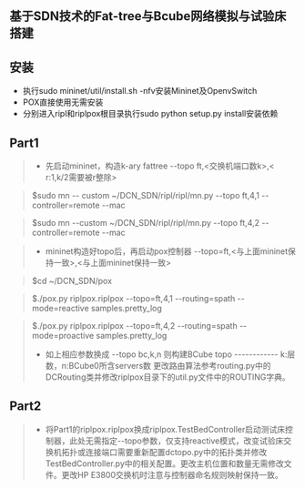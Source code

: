 基于SDN技术的Fat-tree与Bcube网络模拟与试验床搭建
--------------------------------
安装
----------------
  - 执行sudo mininet/util/install.sh -nfv安装Mininet及OpenvSwitch
  - POX直接使用无需安装
  - 分别进入ripl和riplpox根目录执行sudo python setup.py install安装依赖



Part1
----------------
> - 先启动mininet，构造k-ary fattree --topo ft,<交换机端口数k>,< r:1,k/2需要被r整除>  
 
>   $sudo mn -- custom ~/DCN_SDN/ripl/ripl/mn.py --topo ft,4,1 --controller=remote --mac 
 
>   $sudo mn --custom ~/DCN_SDN/ripl/ripl/mn.py --topo ft,4,2 --controller=remote --mac



> - mininet构造好topo后，再启动pox控制器 --topo=ft,<与上面mininet保持一致>,<与上面mininet保持一致>

>   $cd ~/DCN_SDN/pox

>   $./pox.py riplpox.riplpox --topo=ft,4,1 --routing=spath --mode=reactive samples.pretty_log

>   $./pox.py riplpox.riplpox --topo=ft,4,2 --routing=spath --mode=proactive samples.pretty_log
>
> - 如上相应参数换成 --topo bc,k,n 则构建BCube topo ------------ k:层数，n:BCube0所含servers数
    更改路由算法参考routing.py中的DCRouting类并修改riplpox目录下的util.py文件中的ROUTING字典。

Part2
----------------
> - 将Part1的riplpox.riplpox换成riplpox.TestBedController启动测试床控制器，此处无需指定--topo参数，仅支持reactive模式，改变试验床交换机拓扑或连接端口需要重新配置dctopo.py中的拓扑类并修改TestBedController.py中的相关配置。更改主机位置和数量无需修改文件。更改HP E3800交换机时注意与控制器命名规则映射保持一致。
